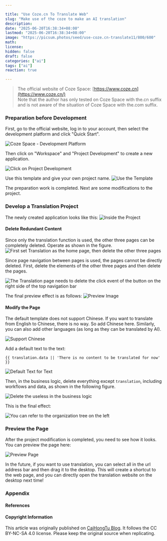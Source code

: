 ```yaml
---

title: "Use Coze.cn To Translate Web"
slug: "Make use of the coze to make an AI translation"
description: 
date: "2025-06-20T16:38:34+08:00"
lastmod: "2025-06-20T16:38:34+08:00"
image: "https://picsum.photos/seed/use-coze.cn-translate11/800/600"
math: 
license: 
hidden: false
draft: false 
categories: ["ai"]
tags: ["ai"]
reaction: true

---
```


> The official website of Coze Space: [https://www.coze.cn](https://www.coze.cn/) <br>
> Note that the author has only tested on Coze Space with the.cn suffix and is not aware of the situation of Coze Space with the.com suffix.

### Preparation before Development
First, go to the official website, log in to your account, then select the development platform and click "Quick Start".

![Coze Space - Development Platform](https://s2.loli.net/2025/06/20/Y6QPEDNhcmzuHkp.png)

Then click on "Workspace" and "Project Development" to create a new application.

![Click on Project Development](https://s2.loli.net/2025/06/20/AoyP9jsufCqY1Gb.png)

Use this template and give your own project name.
![Use the Template](https://s2.loli.net/2025/06/20/6HeVSTn1vz2FORN.png)

The preparation work is completed. Next are some modifications to the project.

### Develop a Translation Project
The newly created application looks like this:
![Inside the Project](https://s2.loli.net/2025/06/20/Umk2pZJywzDg6b4.png)

#### Delete Redundant Content
Since only the translation function is used, the other three pages can be completely deleted. Operate as shown in the figure.
![First set Translation as the home page, then delete the other three pages](https://s2.loli.net/2025/06/20/BSrUMcJIpYzDKXw.png)

Since page navigation between pages is used, the pages cannot be directly deleted. First, delete the elements of the other three pages and then delete the pages.

![The Translation page needs to delete the click event of the button on the right side of the top navigation bar](https://s2.loli.net/2025/06/20/g9IRVCtdN2mFoYJ.png)

The final preview effect is as follows:
![Preview Image](https://s2.loli.net/2025/06/20/ld94kqIOLTyvCEs.png)

#### Modify the Page
The default template does not support Chinese. If you want to translate from English to Chinese, there is no way. So add Chinese here. Similarly, you can also add other languages (as long as they can be translated by AI).

![Support Chinese](https://s2.loli.net/2025/06/20/ra15RFqc4fynZwE.png)

Add a default text to the text:
```
{{ translation.data || 'There is no content to be translated for now' }}
```
![Default Text for Text](https://s2.loli.net/2025/06/20/IzEfbv2qMO6acRm.png)

Then, in the business logic, delete everything except `translation`, including workflows and data, as shown in the following figure.

![Delete the useless in the business logic](https://s2.loli.net/2025/06/20/CUcvTLq5wiED3AS.png)

This is the final effect:

![You can refer to the organization tree on the left](https://s2.loli.net/2025/06/20/eL8fRxKrj9wStHF.png)

### Preview the Page
After the project modification is completed, you need to see how it looks. You can preview the page here:

![Preview Page](https://s2.loli.net/2025/06/20/c4xEKuRibQkjA3n.png)

In the future, if you want to use translation, you can select all in the url address bar and then drag it to the desktop. This will create a shortcut to the web page, and you can directly open the translation website on the desktop next time!

### Appendix
#### References
#### Copyright Information
This article was originally published on [CaiHongTu Blog](https://cai-hong-tu-blog.pages.dev/). It follows the CC BY-NC-SA 4.0 license. Please keep the original source when replicating. 